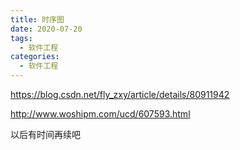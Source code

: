 ```yaml
---
title: 时序图
date: 2020-07-20
tags:
  - 软件工程
categories:
  - 软件工程
---
```


https://blog.csdn.net/fly_zxy/article/details/80911942

http://www.woshipm.com/ucd/607593.html

以后有时间再续吧
